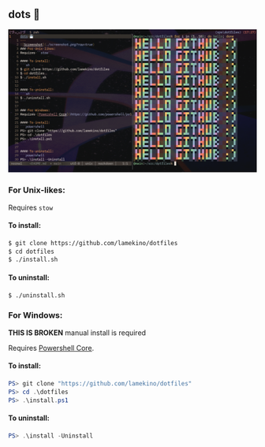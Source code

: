 dots 💾
---
![Screenshot](./screenshot.png?raw=true)
### For Unix-likes:
Requires ``stow``

#### To install:
```sh
$ git clone https://github.com/lamekino/dotfiles
$ cd dotfiles
$ ./install.sh
```

#### To uninstall:
```sh
$ ./uninstall.sh
```

### For Windows:
**THIS IS BROKEN** manual install is required

Requires [Powershell Core](https://github.com/powershell/powershell).

#### To install:
```powershell
PS> git clone "https://github.com/lamekino/dotfiles"
PS> cd .\dotfiles
PS> .\install.ps1
```

#### To uninstall:
```powershell
PS> .\install -Uninstall
```
